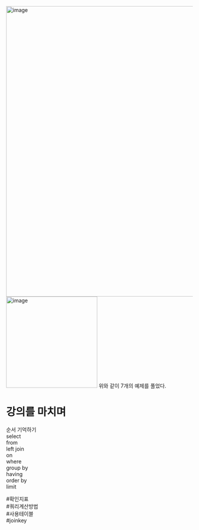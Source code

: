 <img width="783" alt="image" src="https://github.com/user-attachments/assets/8e459e6c-5e10-4abc-9c3c-653362d86a03">
<img width="246" alt="image" src="https://github.com/user-attachments/assets/e86f5b2f-22fe-4df8-bba1-3027fb6e3c7e">
위와 같이 7개의 예제를 풀었다.    


# 강의를 마치며
순서 기억하기    
select     
from    
left join    
on    
where    
group by      
having     
order by      
limit    

#확인지표    
#쿼리계산방법    
#사용테이블    
#joinkey

   

